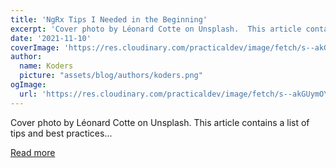 ```yaml
---
title: 'NgRx Tips I Needed in the Beginning'
excerpt: 'Cover photo by Léonard Cotte on Unsplash.  This article contains a list of tips and best practices...'
date: '2021-11-10'
coverImage: 'https://res.cloudinary.com/practicaldev/image/fetch/s--akGUymOY--/c_imagga_scale,f_auto,fl_progressive,h_420,q_auto,w_1000/https://dev-to-uploads.s3.amazonaws.com/uploads/articles/htql8idw7dtrtnunegpr.jpg'
author:
  name: Koders
  picture: "assets/blog/authors/koders.png"
ogImage:
  url: 'https://res.cloudinary.com/practicaldev/image/fetch/s--akGUymOY--/c_imagga_scale,f_auto,fl_progressive,h_420,q_auto,w_1000/https://dev-to-uploads.s3.amazonaws.com/uploads/articles/htql8idw7dtrtnunegpr.jpg'
---
```


Cover photo by Léonard Cotte on Unsplash.  This article contains a list of tips and best practices...

[Read more](https://dev.to/this-is-angular/ngrx-tips-i-needed-in-the-beginning-4hno)
